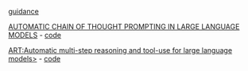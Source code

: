 [guidance](https://github.com/microsoft/guidance)

[AUTOMATIC CHAIN OF THOUGHT PROMPTING IN LARGE LANGUAGE MODELS](https://arxiv.org/pdf/2210.03493.pdf)
    - [code](https://github.com/amazon-science/auto-cot)

[ART:Automatic multi-step reasoning and tool-use for large language models>](https://arxiv.org/pdf/2303.09014.pdf)
    - [code]()